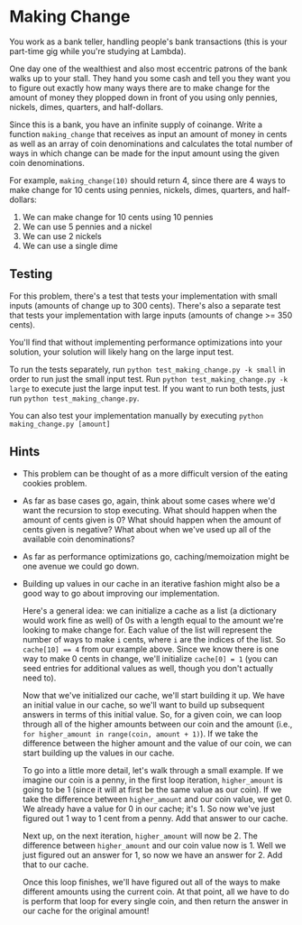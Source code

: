 # Making Change

You work as a bank teller, handling people's bank transactions (this is your
part-time gig while you're studying at Lambda).

One day one of the wealthiest and also most eccentric patrons of the bank walks
up to your stall. They hand you some cash and tell you they want you to figure
out exactly how many ways there are to make change for the amount of money they
plopped down in front of you using only pennies, nickels, dimes, quarters, and
half-dollars.

Since this is a bank, you have an infinite supply of coinange. Write a function
`making_change` that receives as input an amount of money in cents as well as an
array of coin denominations and calculates the total number of ways in which
change can be made for the input amount using the given coin denominations.

For example, `making_change(10)` should return 4, since there are 4 ways to make
change for 10 cents using pennies, nickels, dimes, quarters, and half-dollars:

 1. We can make change for 10 cents using 10 pennies
 2. We can use 5 pennies and a nickel
 3. We can use 2 nickels
 4. We can use a single dime

## Testing

For this problem, there's a test that tests your implementation with small
inputs (amounts of change up to 300 cents). There's also a separate test that
tests your implementation with large inputs (amounts of change >= 350 cents).

You'll find that without implementing performance optimizations into your
solution, your solution will likely hang on the large input test.

To run the tests separately, run `python test_making_change.py -k small` in
order to run just the small input test. Run `python test_making_change.py -k
large` to execute just the large input test. If you want to run both tests, just
run `python test_making_change.py`.

You can also test your implementation manually by executing `python
making_change.py [amount]`

## Hints

* This problem can be thought of as a more difficult version of the eating
   cookies problem.
* As far as base cases go, again, think about some cases where we'd want the
   recursion to stop executing. What should happen when the amount of cents
   given is 0? What should happen when the amount of cents given is negative?
   What about when we've used up all of the available coin denominations?
* As far as performance optimizations go, caching/memoization might be one
   avenue we could go down.
* Building up values in our cache in an iterative fashion might also be a good
   way to go about improving our implementation.

   Here's a general idea: we can initialize a cache as a list (a dictionary
   would work fine as well) of 0s with a length equal to the amount we're
   looking to make change for. Each value of the list will represent the number
   of ways to make `i` cents, where `i` are the indices of the list. So
   `cache[10] == 4` from our example above. Since we know there is one way to
   make 0 cents in change, we'll initialize `cache[0] = 1` (you can seed entries
   for additional values as well, though you don't actually need to).

   Now that we've initialized our cache, we'll start building it up. We have an
   initial value in our cache, so we'll want to build up subsequent answers in
   terms of this initial value. So, for a given coin, we can loop through all of
   the higher amounts between our coin and the amount (i.e., `for higher_amount
   in range(coin, amount + 1)`). If we take the difference between the higher
   amount and the value of our coin, we can start building up the values in our
   cache.

   To go into a little more detail, let's walk through a small example. If we
   imagine our coin is a penny, in the first loop iteration, `higher_amount` is
   going to be 1 (since it will at first be the same value as our coin). If we
   take the difference between `higher_amount` and our coin value, we get 0. We
   already have a value for 0 in our cache; it's 1. So now we've just figured
   out 1 way to 1 cent from a penny. Add that answer to our cache.

   Next up, on the next iteration, `higher_amount` will now be 2. The difference
   between `higher_amount` and our coin value now is 1. Well we just figured out
   an answer for 1, so now we have an answer for 2. Add that to our cache.

   Once this loop finishes, we'll have figured out all of the ways to make
   different amounts using the current coin. At that point, all we have to do is
   perform that loop for every single coin, and then return the answer in our
   cache for the original amount!
